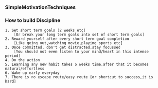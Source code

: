 ### SimpleMotivationTechniques

### How to build Discipline
    1. Set short term goals (2 weeks etc)   
        [Or break your long term goals into set of short term goals]
    2. Reward yourself after every short term goal completion
        [Like going out,watching movie,playing sports etc]
    3. Once committed, don't get distracted,stay focussed
        [You should not even listen to your mind/heart in this intense period]
    4. Do the action
    5. Learning any new habit takes 6 weeks time,after that it becomes natural/effortless
    6. Wake up early everyday
    7. There is no escape route/easy route [or shortcut to success,it is hard]

